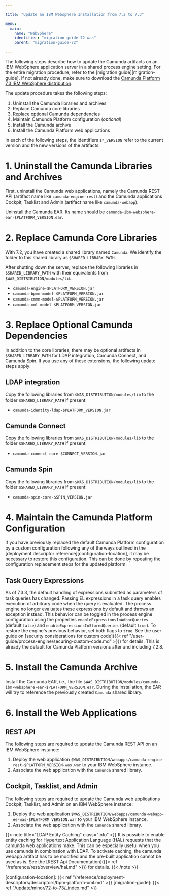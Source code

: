 ```yaml
---

title: "Update an IBM Websphere Installation from 7.2 to 7.3"

menu:
  main:
    name: "WebSphere"
    identifier: "migration-guide-72-was"
    parent: "migration-guide-72"

---
```


The following steps describe how to update the Camunda artifacts on an IBM WebSphere application server in a shared process engine setting. For the entire migration procedure, refer to the [migration guide][migration-guide]. If not already done, make sure to download the [Camunda Platform 7.3 IBM WebSphere distribution](https://artifacts.camunda.com/artifactory/internal/org/camunda/bpm/websphere/camunda-bpm-websphere/).

The update procedure takes the following steps:

1. Uninstall the Camunda libraries and archives
2. Replace Camunda core libraries
3. Replace optional Camunda dependencies
4. Maintain Camunda Platform configuration (*optional*)
5. Install the Camunda archive
6. Install the Camunda Platform web applications

In each of the following steps, the identifiers `$*_VERSION` refer to the current version and the new versions of the artifacts.

# 1. Uninstall the Camunda Libraries and Archives

First, uninstall the Camunda web applications, namely the Camunda REST API (artifact name like `camunda-engine-rest`) and the Camunda applications Cockpit, Tasklist and Admin (artifact name like `camunda-webapp`).

Uninstall the Camunda EAR. Its name should be `camunda-ibm-websphere-ear-$PLATFORM_VERSION.ear`.

# 2. Replace Camunda Core Libraries

With 7.2, you have created a shared library named `Camunda`. We identify the folder to this shared library as `$SHARED_LIBRARY_PATH`.

After shutting down the server, replace the following libraries in `$SHARED_LIBRARY_PATH` with their equivalents from `$WAS_DISTRIBUTION/modules/lib`:

* `camunda-engine-$PLATFORM_VERSION.jar`
* `camunda-bpmn-model-$PLATFORM_VERSION.jar`
* `camunda-cmmn-model-$PLATFORM_VERSION.jar`
* `camunda-xml-model-$PLATFORM_VERSION.jar`

# 3. Replace Optional Camunda Dependencies

In addition to the core libraries, there may be optional artifacts in `$SHARED_LIBRARY_PATH` for LDAP integration, Camunda Connect, and Camunda Spin. If you use any of these extensions, the following update steps apply:

## LDAP integration

Copy the following libraries from `$WAS_DISTRIBUTION/modules/lib` to the folder `$SHARED_LIBRARY_PATH` if present:

* `camunda-identity-ldap-$PLATFORM_VERSION.jar`

## Camunda Connect

Copy the following libraries from `$WAS_DISTRIBUTION/modules/lib` to the folder `$SHARED_LIBRARY_PATH` if present:

* `camunda-connect-core-$CONNECT_VERSION.jar`

## Camunda Spin

Copy the following libraries from `$WAS_DISTRIBUTION/modules/lib` to the folder `$SHARED_LIBRARY_PATH` if present:

* `camunda-spin-core-$SPIN_VERSION.jar`

# 4. Maintain the Camunda Platform Configuration

If you have previously replaced the default Camunda Platform configuration by a custom configuration following any of the ways outlined in the [deployment descriptor reference][configuration-location], it may be necessary to restore this configuration. This can be done by repeating the configuration replacement steps for the updated platform.

## Task Query Expressions

As of 7.3.3, the default handling of expressions submitted as parameters of task queries has changed. Passing EL expressions in a task query enables execution of arbitrary code when the query is evaluated. The process engine no longer evaluates these expressions by default and throws an exception instead. This behavior can be toggled in the process engine configuration using the properties `enableExpressionsInAdhocQueries` (default `false`) and `enableExpressionsInStoredQueries` (default `true`). To restore the engine's previous behavior, set both flags to `true`. See the user guide on [security considerations for custom code]({{< ref "/user-guide/process-engine/securing-custom-code.md" >}}) for details.
This is already the default for Camunda Platform versions after and including 7.2.8.

# 5. Install the Camunda Archive

Install the Camunda EAR, i.e., the file `$WAS_DISTRIBUTION/modules/camunda-ibm-websphere-ear-$PLATFORM_VERSION.ear`. During the installation, the EAR will try to reference the previously created `Camunda` shared library.

# 6. Install the Web Applications

## REST API

The following steps are required to update the Camunda REST API on an IBM WebSphere instance:

1. Deploy the web application `$WAS_DISTRIBUTION/webapps/camunda-engine-rest-$PLATFORM_VERSION-was.war` to your IBM WebSphere instance.
2. Associate the web application with the `Camunda` shared library.

## Cockpit, Tasklist, and Admin

The following steps are required to update the Camunda web applications Cockpit, Tasklist, and Admin on an IBM WebSphere instance:

1. Deploy the web application `$WAS_DISTRIBUTION/webapps/camunda-webapp-ee-was-$PLATFORM_VERSION.war` to your IBM WebSphere instance.
2. Associate the web application with the `Camunda` shared library.

{{< note title="LDAP Entity Caching" class="info" >}}
It is possible to enable entity caching for Hypertext Application Language (HAL) requests that the camunda web applications make. This can be especially useful when you use camunda in combination with LDAP. To activate caching, the camunda webapp artifact has to be modified and the pre-built application cannot be used as is. See the [REST Api Documentation]({{< ref "/reference/rest/overview/hal.md" >}}) for details.
{{< /note >}}

[configuration-location]: {{< ref "/reference/deployment-descriptors/descriptors/bpm-platform-xml.md" >}}
[migration-guide]: {{< ref "/update/minor/72-to-73/_index.md" >}}
